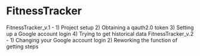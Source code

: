 # FitnessTracker
FitnessTracker_v.1 - 1) Project setup
                     2) Obtaining a qauth2.0 token
                     3) Setting up a Google account login
                     4) Trying to get historical data
FitnessTracker_v.2 - 1) Changing your Google account login
                     2) Reworking the function of getting steps
